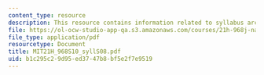 ```yaml
---
content_type: resource
description: This resource contains information related to syllabus archive for 2008.
file: https://ol-ocw-studio-app-qa.s3.amazonaws.com/courses/21h-968j-nature-environment-and-empire-spring-2010/b1c295c29d95ed3747b8bf5e2f7e9519_MIT21H_968S10_syllS08.pdf
file_type: application/pdf
resourcetype: Document
title: MIT21H_968S10_syllS08.pdf
uid: b1c295c2-9d95-ed37-47b8-bf5e2f7e9519
---
```

